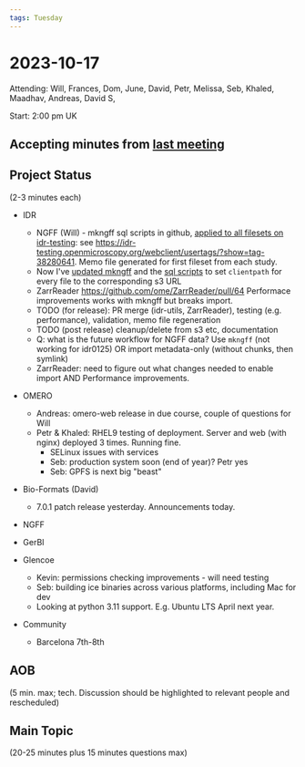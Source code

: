 ```yaml
---
tags: Tuesday
---
```


# 2023-10-17

Attending: Will, Frances, Dom, June, David, Petr, Melissa, Seb, Khaled, Maadhav, Andreas, David S, 

Start: 2:00 pm UK

## Accepting minutes from [last meeting](https://hackmd.io/team/ome?nav=overview)

## Project Status

(2-3 minutes each)

- IDR
    - NGFF (Will) - mkngff sql scripts in github, [applied to all filesets on idr-testing](https://github.com/IDR/idr-metadata/issues/675): see https://idr-testing.openmicroscopy.org/webclient/usertags/?show=tag-38280641. Memo file generated for first fileset from each study.
    - Now I've [updated mkngff](https://github.com/IDR/omero-mkngff/pull/12) and the [sql scripts](https://github.com/IDR/idr-utils/pull/56#issuecomment-1765313452) to set `clientpath` for every file to the corresponding s3 URL
    - ZarrReader https://github.com/ome/ZarrReader/pull/64 Performace improvements works with mkngff but breaks import.
    - TODO (for release): PR merge (idr-utils, ZarrReader), testing (e.g. performance), validation, memo file regeneration
    - TODO (post release) cleanup/delete from s3 etc, documentation
    - Q: what is the future workflow for NGFF data? Use `mkngff` (not working for idr0125) OR import metadata-only (without chunks, then symlink)
    - ZarrReader: need to figure out what changes needed to enable import AND Performance improvements.

- OMERO
    - Andreas: omero-web release in due course, couple of questions for Will
    - Petr & Khaled: RHEL9 testing of deployment. Server and web (with nginx) deployed 3 times. Running fine.
        - SELinux issues with services
        - Seb: production system soon (end of year)? Petr yes
        - Seb: GPFS is next big "beast"

- Bio-Formats (David)
    - 7.0.1 patch release yesterday. Announcements today.

- NGFF

- GerBI

- Glencoe
    - Kevin: permissions checking improvements - will need testing
    - Seb: building ice binaries across various platforms, including Mac for dev
    - Looking at python 3.11 support. E.g. Ubuntu LTS April next year.

- Community
    - Barcelona 7th-8th

## AOB

(5 min. max; tech. Discussion should be highlighted to relevant people and rescheduled)

## Main Topic

(20-25 minutes plus 15 minutes questions max)
